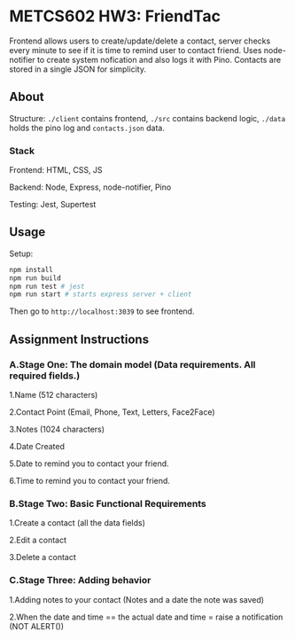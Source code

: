 # METCS602 HW3: FriendTac

Frontend allows users to create/update/delete a contact, server checks every minute to see if it is time to remind user to contact friend. Uses node-notifier to create system nofication and also logs it with Pino. Contacts are stored in a single JSON for simplicity.

## About

Structure: `./client` contains frontend, `./src` contains backend logic, `./data` holds the pino log and `contacts.json` data.

### Stack

Frontend: HTML, CSS, JS

Backend: Node, Express, node-notifier, Pino

Testing: Jest, Supertest

## Usage

Setup:

``` bash
npm install
npm run build
npm run test # jest
npm run start # starts express server + client
```

Then go to `http://localhost:3039` to see frontend.

## Assignment Instructions

### A.Stage One: The domain model (Data requirements. All required fields.)

1.Name (512 characters)

2.Contact Point (Email, Phone, Text, Letters, Face2Face)

3.Notes (1024 characters)

4.Date Created

5.Date to remind you to contact your friend.

6.Time to remind you to contact your friend.

### B.Stage Two: Basic Functional Requirements

1.Create a contact (all the data fields)

2.Edit a contact

3.Delete a contact

### C.Stage Three: Adding behavior

1.Adding notes to your contact (Notes and a date the note was saved)

2.When the date and time == the actual date and time = raise a notification (NOT ALERT())
